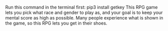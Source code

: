 Run this command in the terminal first: pip3 install getkey
This RPG game lets you pick what race and gender to play as, and your goal is to keep your mental score as high as possible. Many people experience what is shown in the game, so this RPG lets you get in their shoes.

